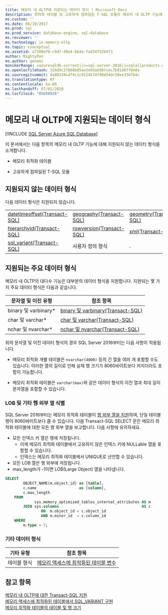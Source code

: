 ```yaml
---
title: 메모리 내 OLTP에 지원되는 데이터 형식 | Microsoft Docs
description: 최적화 테이블 및 고유하게 컴파일된 T-SQL 모듈의 메모리 내 OLTP 기능에 지원되지 않는 데이터 형식에 대해 알아봅니다.
ms.custom: ''
ms.date: 06/19/2017
ms.prod: sql
ms.prod_service: database-engine, sql-database
ms.reviewer: ''
ms.technology: in-memory-oltp
ms.topic: conceptual
ms.assetid: a7380ef0-c9d7-49e4-b6de-fad34752b9f3
author: MightyPen
ms.author: genemi
monikerRange: =azuresqldb-current||>=sql-server-2016||=sqlallproducts-allversions||>=sql-server-linux-2017||=azuresqldb-mi-current
ms.openlocfilehash: 324d9c27608bd5ee3e93a6987cec7b81407f048a
ms.sourcegitcommit: da88320c474c1c9124574f90d549c50ee3387b4c
ms.translationtype: HT
ms.contentlocale: ko-KR
ms.lasthandoff: 07/01/2020
ms.locfileid: "85650926"
---
```

# <a name="supported-data-types-for-in-memory-oltp"></a>메모리 내 OLTP에 지원되는 데이터 형식
[!INCLUDE [SQL Server Azure SQL Database](../../includes/applies-to-version/sql-asdb.md)]

  이 문서에서는 다음 항목의 메모리 내 OLTP 기능에 대해 지원되지 않는 데이터 형식을 소개합니다.  
  
-   메모리 최적화 테이블  
  
-   고유하게 컴파일된 T-SQL 모듈  
  
## <a name="unsupported-data-types"></a>지원되지 않는 데이터 형식  
 다음 데이터 형식은 지원되지 않습니다.  
  
||||  
|-|-|-|  
|[datetimeoffset&#40;Transact-SQL&#41;](../../t-sql/data-types/datetimeoffset-transact-sql.md)|[geography&#40;Transact-SQL&#41;](../../t-sql/spatial-geography/spatial-types-geography.md)|[geometry&#40;Transact-SQL&#41;](../../t-sql/spatial-geometry/spatial-types-geometry-transact-sql.md)|  
|[hierarchyid&#40;Transact-SQL&#41;](../../t-sql/data-types/hierarchyid-data-type-method-reference.md)|[rowversion&#40;Transact-SQL&#41;](../../t-sql/data-types/rowversion-transact-sql.md)|[xml&#40;Transact-SQL&#41;](../../t-sql/xml/xml-transact-sql.md)|  
|[sql_variant&#40;Transact-SQL&#41;](../../t-sql/data-types/sql-variant-transact-sql.md)|사용자 정의 형식|.|  
  
## <a name="notable-supported-data-types"></a>지원되는 주요 데이터 형식  
 메모리 내 OLTP의 대다수 기능은 대부분의 데이터 형식을 지원합니다. 지원되는 몇 가지 주요 데이터 형식은 다음과 같습니다.  
  
|문자열 및 이진 유형|참조 항목|  
|-----------------------------|--------------------------|  
|binary 및 varbinary*|[binary 및 varbinary&#40;Transact-SQL&#41;](../../t-sql/data-types/binary-and-varbinary-transact-sql.md)|  
|char 및 varchar*|[char 및 varchar&#40;Transact-SQL&#41;](../../t-sql/data-types/char-and-varchar-transact-sql.md)|  
|nchar 및 nvarchar*|[nchar 및 nvarchar&#40;Transact-SQL&#41;](../../t-sql/data-types/nchar-and-nvarchar-transact-sql.md)|  
  
위의 문자열 및 이진 데이터 형식의 경우 SQL Server 2016부터는 다음 사항이 적용됩니다.  
  
- 메모리 최적화 개별 테이블은 `nvarchar(4000)` 등의 긴 열을 여러 개 포함할 수도 있습니다. 이러한 열의 길이로 인해 실제 행 크기가 8060바이트보다 커지더라도 포함이 가능합니다.  
  
- 메모리 최적화 테이블은 `varchar(max)`와 같은 데이터 형식의 이진 열과 최대 길이 문자열을 포함할 수 있습니다.  


### <a name="identify-lobs-and-other-columns-that-are-off-row"></a>LOB 및 기타 행 외부 열 식별

SQL Server 2016부터는 메모리 최적화 테이블이 [행 외부 열을 지원](../../relational-databases/in-memory-oltp/table-and-row-size-in-memory-optimized-tables.md)하여, 단일 테이블 행이 8060바이트보다 클 수 있습니다. 다음 Transact-SQL SELECT 문은 메모리 최적화 테이블에 대한 모든 행 외부 열을 보고합니다. 다음 사항에 유의하세요.

- 모든 인덱스 키 열은 행에 저장됩니다.
  - 이제 메모리 최적화 테이블에서 고유하지 않은 인덱스 키에 NULLable 열을 포함할 수 있습니다.
  - 인덱스는 메모리 최적화 테이블에서 UNIQUE로 선언할 수 있습니다.
- 모든 LOB 열은 행 외부에 저장됩니다.
- max_length가 -1이면 LOB(Large Object) 열을 나타냅니다.


```sql
SELECT
        OBJECT_NAME(m.object_id) as [table],
        c.name                   as [column],
        c.max_length
    FROM
             sys.memory_optimized_tables_internal_attributes AS m
        JOIN sys.columns                                     AS c
                ON  m.object_id = c.object_id
                AND m.minor_id  = c.column_id
    WHERE
        m.type = 5;
```


### <a name="other-data-types"></a>기타 데이터 형식


|기타 유형|참조 항목|  
|-----------------|--------------------------|  
|테이블 형식|[메모리 액세스에 최적화된 테이블 변수](../../relational-databases/in-memory-oltp/faster-temp-table-and-table-variable-by-using-memory-optimization.md)|  
  
## <a name="see-also"></a>참고 항목  
 [메모리 내 OLTP에 대한 Transact-SQL 지원](../../relational-databases/in-memory-oltp/transact-sql-support-for-in-memory-oltp.md)   
 [메모리 액세스에 최적화된 테이블에서 SQL_VARIANT 구현](../../relational-databases/in-memory-oltp/implementing-sql-variant-in-a-memory-optimized-table.md)  
 [메모리 최적화 테이블의 테이블 및 행 크기](../../relational-databases/in-memory-oltp/table-and-row-size-in-memory-optimized-tables.md)  
  
  
